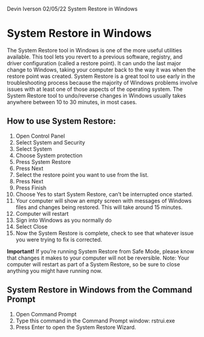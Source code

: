 Devin Iverson
02/05/22
System Restore in Windows

# System Restore in Windows
 
The System Restore tool in Windows is one of the more useful utilities available. This tool lets you revert to a previous software, registry, and driver configuration (called a restore point). It can undo the last major change to Windows, taking your computer back to the way it was when the restore point was created. System Restore is a great tool to use early in the troubleshooting process because the majority of Windows problems involve issues with at least one of those aspects of the operating system.
The System Restore tool to undo/reverse changes in Windows usually takes anywhere between 10 to 30 minutes, in most cases.

## How to use System Restore:
1. Open Control Panel
2. Select System and Security
3. Select System
4. Choose System protection
5. Press System Restore
6. Press Next
7. Select the restore point you want to use from the list.
8. Press Next
9. Press Finish
10. Choose Yes to start System Restore, can’t be interrupted once started.
11. Your computer will show an empty screen with messages of Windows files and changes being restored. This will take around 15 minutes.
12. Computer will restart
13. Sign into Windows as you normally do
14. Select Close
15. Now the System Restore is complete, check to see that whatever issue you were trying to fix is corrected.

**Important!** If you’re running System Restore from Safe Mode, please know that changes it makes to your computer will not be reversible.
Note: Your computer will restart as part of a System Restore, so be sure to close anything you might have running now.

## System Restore in Windows from the Command Prompt
1. Open Command Prompt
2. Type this command in the Command Prompt window: rstrui.exe
3. Press Enter to open the System Restore Wizard. 

